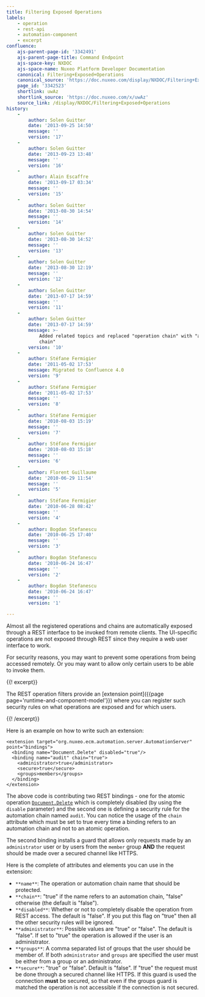 ```yaml
---
title: Filtering Exposed Operations
labels:
    - operation
    - rest-api
    - automation-component
    - excerpt
confluence:
    ajs-parent-page-id: '3342491'
    ajs-parent-page-title: Command Endpoint
    ajs-space-key: NXDOC
    ajs-space-name: Nuxeo Platform Developer Documentation
    canonical: Filtering+Exposed+Operations
    canonical_source: 'https://doc.nuxeo.com/display/NXDOC/Filtering+Exposed+Operations'
    page_id: '3342523'
    shortlink: uwAz
    shortlink_source: 'https://doc.nuxeo.com/x/uwAz'
    source_link: /display/NXDOC/Filtering+Exposed+Operations
history:
    - 
        author: Solen Guitter
        date: '2013-09-25 14:50'
        message: ''
        version: '17'
    - 
        author: Solen Guitter
        date: '2013-09-23 13:48'
        message: ''
        version: '16'
    - 
        author: Alain Escaffre
        date: '2013-09-17 03:34'
        message: ''
        version: '15'
    - 
        author: Solen Guitter
        date: '2013-08-30 14:54'
        message: ''
        version: '14'
    - 
        author: Solen Guitter
        date: '2013-08-30 14:52'
        message: ''
        version: '13'
    - 
        author: Solen Guitter
        date: '2013-08-30 12:19'
        message: ''
        version: '12'
    - 
        author: Solen Guitter
        date: '2013-07-17 14:59'
        message: ''
        version: '11'
    - 
        author: Solen Guitter
        date: '2013-07-17 14:59'
        message: >-
            Added related topics and replaced "operation chain" with "automation
            chain"
        version: '10'
    - 
        author: Stéfane Fermigier
        date: '2011-05-02 17:53'
        message: Migrated to Confluence 4.0
        version: '9'
    - 
        author: Stéfane Fermigier
        date: '2011-05-02 17:53'
        message: ''
        version: '8'
    - 
        author: Stéfane Fermigier
        date: '2010-08-03 15:19'
        message: ''
        version: '7'
    - 
        author: Stéfane Fermigier
        date: '2010-08-03 15:18'
        message: ''
        version: '6'
    - 
        author: Florent Guillaume
        date: '2010-06-29 11:54'
        message: ''
        version: '5'
    - 
        author: Stéfane Fermigier
        date: '2010-06-28 08:42'
        message: ''
        version: '4'
    - 
        author: Bogdan Stefanescu
        date: '2010-06-25 17:40'
        message: ''
        version: '3'
    - 
        author: Bogdan Stefanescu
        date: '2010-06-24 16:47'
        message: ''
        version: '2'
    - 
        author: Bogdan Stefanescu
        date: '2010-06-24 16:47'
        message: ''
        version: '1'

---
```

Almost all the registered operations and chains are automatically exposed through a REST interface to be invoked from remote clients. The UI-specific operations are not exposed through REST since they require a web user interface to work.

For security reasons, you may want to prevent some operations from being accessed remotely. Or you may want to allow only certain users to be able to invoke them.

{{! excerpt}}

The REST operation filters provide an [extension point]({{page page='runtime-and-component-model'}}) where you can register such security rules on what operations are exposed and for which users.

{{! /excerpt}}

Here is an example on how to write such an extension:

```
<extension target="org.nuxeo.ecm.automation.server.AutomationServer" point="bindings">
  <binding name="Document.Delete" disabled="true"/>
  <binding name="audit" chain="true">
    <administrator>true</administrator>
    <secure>true</secure>
    <groups>members</groups>
  </binding>
</extension>

```

The above code is contributing two REST bindings - one for the atomic operation [`Document.Delete`](http://explorer.nuxeo.org/nuxeo/site/distribution/current/viewOperation/Document.Delete) which is completely disabled (by using the `disable` parameter) and the second one is defining a security rule for the automation chain named `audit`.&nbsp;You can notice the usage of the `chain` attribute which must be set to true every time a binding refers to an automation chain and not to an atomic operation.

The second binding installs a guard that allows only requests made by an `administrator` user or by users from the `member` group **AND** the request should be made over a secured channel like HTTPS.

Here is the complete of attributes and elements you can use in the extension:

*   `**name**`: The operation or automation chain name that should be protected.
*   `**chain**`: "true" if the name refers to an automation chain, "false" otherwise (the default is "false").
*   `**disabled**`: Whether or not to completely disable the operation from REST access. The default is "false". If you put this flag on "true" then all the other security rules will be ignored.
*   `**administrator**`: Possible values are "true" or "false". The default is "false". If set to "true" the operation is allowed if the user is an administrator.
*   `**groups**`: A comma separated list of groups that the user should be member of. If both `administrator` and `groups` are specified the user must be either from a group or an administrator.
*   `**secure**`: "true" or "false". Default is "false". If "true" the request must be done through a secured channel like HTTPS. If this guard is used the connection **must** be secured, so that even if the groups guard is matched the operation is not accessible if the connection is not secured.